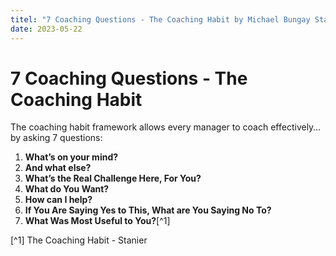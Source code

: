 ```yaml
---
titel: "7 Coaching Questions - The Coaching Habit by Michael Bungay Stanier "
date: 2023-05-22
---
```


# 7 Coaching Questions - The Coaching Habit

The coaching habit framework allows every manager to coach effectively… by asking 7 questions:

1. **What’s on your mind?**
2. **And what else?**
3. **What’s the Real Challenge Here, For You?**
4. **What do You Want?**
5. **How can I help?**
6. **If You Are Saying Yes to This, What are You Saying No To?**
7. **What Was Most Useful to You?**[^1]

[^1] The Coaching Habit - Stanier

